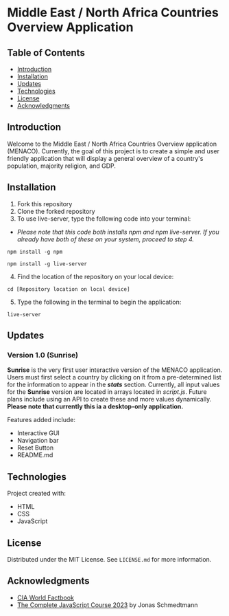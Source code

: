 # Middle East / North Africa Countries Overview Application

## Table of Contents

- [Introduction](#introduction)
- [Installation](#installation)
- [Updates](#updates)
- [Technologies](#technologies)
- [License](#license)
- [Acknowledgments](#acknowledgments)

## Introduction

Welcome to the Middle East / North Africa Countries Overview application (MENACO). Currently, the goal of this project is to create a simple and user friendly application that will display a general overview of a country's population, majority religion, and GDP.

## Installation

1. Fork this repository
2. Clone the forked repository
3. To use live-server, type the following code into your terminal:

- _Please note that this code both installs npm and npm live-server. If you already have both of these on your system, proceed to step 4._

```
npm install -g npm

npm install -g live-server

```

4. Find the location of the repository on your local device:

```
cd [Repository location on local device]
```

5. Type the following in the terminal to begin the application:

```
live-server
```

## Updates

### Version 1.0 (Sunrise)

**Sunrise** is the very first user interactive version of the MENACO application. Users must first select a country by clicking on it from a pre-determined list for the information to appear in the **_stats_** section. Currently, all input values for the **Sunrise** version are located in arrays located in _script.js_. Future plans include using an API to create these and more values dynamically. **Please note that currently this ia a desktop-only application.**

Features added include:

- Interactive GUI
- Navigation bar
- Reset Button
- README.md

## Technologies

Project created with:

- HTML
- CSS
- JavaScript

## License

Distributed under the MIT License. See `LICENSE.md` for more information.

## Acknowledgments

- [CIA World Factbook](https://www.cia.gov/the-world-factbook/)
- [The Complete JavaScript Course 2023](https://www.udemy.com/course/the-complete-javascript-course/) by Jonas Schmedtmann
